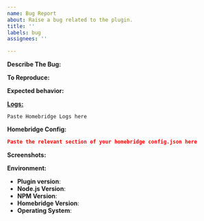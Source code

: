 ```yaml
---
name: Bug Report
about: Raise a bug related to the plugin.
title: ''
labels: bug
assignees: ''

---
```


<!-- You must use the issue template below when submitting a bug -->

<!-- Help with custom builds of ffmpeg is not within the scope of this plugin. -->

**Describe The Bug:**
<!-- A clear and concise description of what the bug is. -->

**To Reproduce:**
<!-- Steps to reproduce the behavior. -->

**Expected behavior:**
<!-- A clear and concise description of what you expected to happen. -->

[**Logs:**]()
<!-- Important: please enable Homebridge debug mode (https://github.com/homebridge/homebridge/wiki/Basic-Troubleshooting#debug-mode) before generating the log. -->
<!-- Paste any relevant log output into a gist, hastebin or paste below -->
<!-- If using hastebin or other text sharing website please make the lifespan long-->
<!-- Paste the link between the two () above -->
<!-- Remove any sensitive information, passwords, etc. -->

```
Paste Homebridge Logs here
```

**Homebridge Config:**
<!-- Paste relevant output between the two ``` lines below -->
<!-- Remove any sensitive information, passwords, etc. -->

```json
Paste the relevant section of your homebridge config.json here
```

**Screenshots:**
<!-- If applicable, add screenshots to help explain your problem. -->

**Environment:**

* **Plugin version**: <!-- npm list -g homebridge-simplisafe3 -->
* **Node.js Version**: <!-- node -v -->
* **NPM Version**: <!-- npm -v -->
* **Homebridge Version**: <!-- homebridge -V -->
* **Operating System**: <!-- Raspbian / Ubuntu / Debian / Windows / macOS / Docker -->

<!-- Click the "Preview" tab before you submit to ensure the formatting is correct. -->
